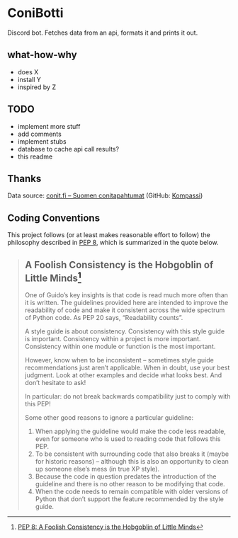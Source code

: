 # ConiBotti

Discord bot. Fetches data from an api, formats it and prints it out.

## what-how-why

- does X
- install Y
- inspired by Z

## TODO

- implement more stuff
- add comments
- implement stubs
- database to cache api call results?
- this readme

## Thanks

Data source: [conit.fi – Suomen conitapahtumat][conit-fi] (GitHub: [Kompassi][kompassi-repo])

[conit-fi]: https://conit.fi/
[kompassi-repo]: https://github.com/con2/kompassi/

## Coding Conventions

This project follows (or at least makes reasonable effort to follow) the
philosophy described in [PEP 8][pep-ref], which is summarized in the quote below.

> ## A Foolish Consistency is the Hobgoblin of Little Minds[^pep-quote]
>
> [^pep-quote]: [PEP 8: A Foolish Consistency is the Hobgoblin of Little Minds][pep-ref-ch2]
>
> One of Guido’s key insights is that code is read much more often than it is
> written. The guidelines provided here are intended to improve the readability
> of code and make it consistent across the wide spectrum of Python code. As
> PEP 20 says, “Readability counts”.
>
> A style guide is about consistency. Consistency with this style guide is
> important. Consistency within a project is more important. Consistency
> within one module or function is the most important.
>
> However, know when to be inconsistent – sometimes style guide recommendations
> just aren’t applicable. When in doubt, use your best judgment. Look at other
> examples and decide what looks best. And don’t hesitate to ask!
>
> In particular: do not break backwards compatibility just to comply with this
> PEP!
>
> Some other good reasons to ignore a particular guideline:
>
> 1. When applying the guideline would make the code less readable, even for
>    someone who is used to reading code that follows this PEP.
> 2. To be consistent with surrounding code that also breaks it (maybe for
>    historic reasons) – although this is also an opportunity to clean up
>    someone else’s mess (in true XP style).
> 3. Because the code in question predates the introduction of the guideline
>    and there is no other reason to be modifying that code.
> 4. When the code needs to remain compatible with older versions of Python
>    that don’t support the feature recommended by the style guide.

[pep-ref]: https://peps.python.org/pep-0008/ "PEP 8 – Style Guide for Python Code"
[pep-ref-ch2]: https://peps.python.org/pep-0008/#a-foolish-consistency-is-the-hobgoblin-of-little-minds

